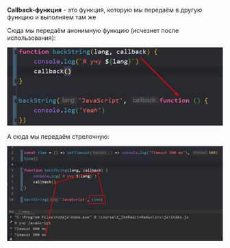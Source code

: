 
**Callback-функция** - это функция, которую мы передаём в другую функцию и выполняем там же

Сюда мы передаём анонимную функцию (исчезнет после использования):

![](_png/Pasted%20image%2020220908195428.png)

А сюда мы передаём стрелочную:

![](_png/Pasted%20image%2020220908195432.png)